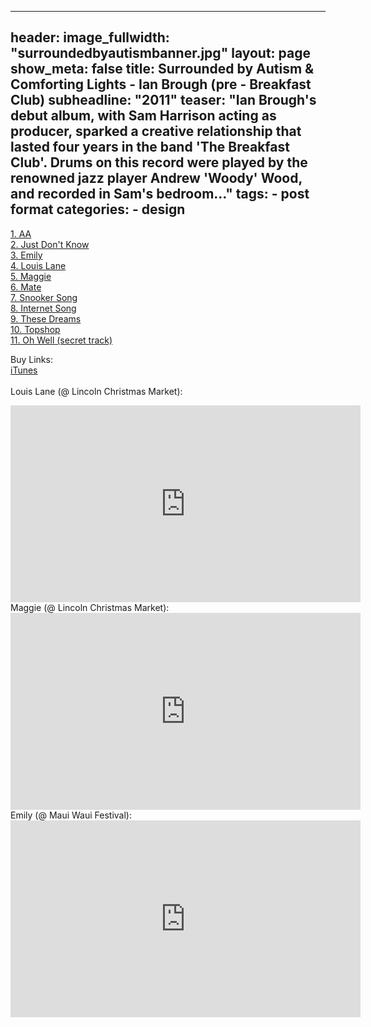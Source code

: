 
---
header:
   image_fullwidth: "surroundedbyautismbanner.jpg"
layout: page
show_meta: false
title: Surrounded by Autism & Comforting Lights - Ian Brough (pre - Breakfast Club)
subheadline: "2011"
teaser: "Ian Brough's debut album, with Sam Harrison acting as producer, sparked a creative relationship that lasted four years in the band 'The Breakfast Club'. Drums on this record were played by the renowned jazz player Andrew 'Woody' Wood, and recorded in Sam's bedroom..."
tags:
    - post format
categories:
    - design 
---
<!--more-->
 <a href="https://itunes.apple.com/jp/album/surrounded-by-autism-comforting-lights/id461814857?l=en">1. AA</a><br>
 <a href="https://itunes.apple.com/jp/album/surrounded-by-autism-comforting-lights/id461814857?l=en">2. Just Don't Know</a><br>
 <a href="https://itunes.apple.com/jp/album/surrounded-by-autism-comforting-lights/id461814857?l=en">3. Emily</a><br>
 <a href="https://itunes.apple.com/jp/album/surrounded-by-autism-comforting-lights/id461814857?l=en">4. Louis Lane</a><br>
 <a href="https://itunes.apple.com/jp/album/surrounded-by-autism-comforting-lights/id461814857?l=en">5. Maggie</a><br>
  <a href="https://itunes.apple.com/jp/album/surrounded-by-autism-comforting-lights/id461814857?l=en">6. Mate</a><br>
  <a href="https://itunes.apple.com/jp/album/surrounded-by-autism-comforting-lights/id461814857?l=en">7. Snooker Song</a><br>
  <a href="https://itunes.apple.com/jp/album/surrounded-by-autism-comforting-lights/id461814857?l=en">8. Internet Song</a><br>
  <a href="https://itunes.apple.com/jp/album/surrounded-by-autism-comforting-lights/id461814857?l=en">9. These Dreams</a><br>
  <a href="https://itunes.apple.com/jp/album/surrounded-by-autism-comforting-lights/id461814857?l=en">10. Topshop</a><br>
  <a href="https://itunes.apple.com/jp/album/surrounded-by-autism-comforting-lights/id461814857?l=en">11. Oh Well (secret track)</a><br>

Buy Links:<br>
  <a href="https://itunes.apple.com/jp/album/surrounded-by-autism-comforting-lights/id461814857?l=en">iTunes</a><br>
<br>
Louis Lane (@ Lincoln Christmas Market):<br>
  <iframe width="560" height="315" src="https://www.youtube.com/embed/Munqey5afx8" frameborder="0" allowfullscreen></iframe><br>
  Maggie (@ Lincoln Christmas Market):<br>
  <iframe width="560" height="315" src="https://www.youtube.com/embed/O1_EwWi4j94" frameborder="0" allowfullscreen></iframe><br>
 Emily (@ Maui Waui Festival):<br>
  <iframe width="560" height="315" src="https://www.youtube.com/embed/8p1seAQgTzE" frameborder="0" allowfullscreen></iframe><br>

